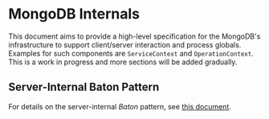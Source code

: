 # MongoDB Internals

This document aims to provide a high-level specification for the MongoDB's 
infrastructure to support client/server interaction and process globals. 
Examples for such components are `ServiceContext` and `OperationContext`. 
This is a work in progress and more sections will be added gradually.

## Server-Internal Baton Pattern

For details on the server-internal *Baton* pattern, see [this document][baton].

[baton]: ../../../docs/baton.md

